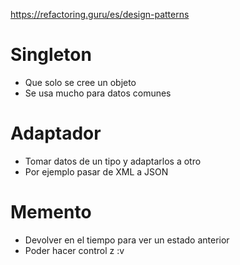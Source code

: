 https://refactoring.guru/es/design-patterns

# Singleton

- Que solo se cree un objeto
- Se usa mucho para datos comunes

# Adaptador

- Tomar datos de un tipo y adaptarlos a otro
- Por ejemplo pasar de XML a JSON

# Memento

- Devolver en el tiempo para ver un estado anterior
- Poder hacer control z :v

